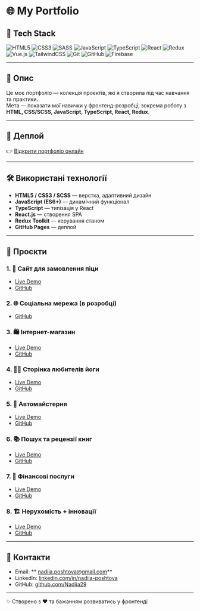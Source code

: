 # 🌐 My Portfolio

## 🚀 Tech Stack

![HTML5](https://img.shields.io/badge/HTML5-E34F26?style=for-the-badge&logo=html5&logoColor=white)
![CSS3](https://img.shields.io/badge/CSS3-1572B6?style=for-the-badge&logo=css3&logoColor=white)
![SASS](https://img.shields.io/badge/Sass-CC6699?style=for-the-badge&logo=sass&logoColor=white)
![JavaScript](https://img.shields.io/badge/JavaScript-F7DF1E?style=for-the-badge&logo=javascript&logoColor=black)
![TypeScript](https://img.shields.io/badge/TypeScript-3178C6?style=for-the-badge&logo=typescript&logoColor=white)
![React](https://img.shields.io/badge/React-20232A?style=for-the-badge&logo=react&logoColor=61DAFB)
![Redux](https://img.shields.io/badge/Redux-593D88?style=for-the-badge&logo=redux&logoColor=white)
![Vue.js](https://img.shields.io/badge/Vue.js-35495E?style=for-the-badge&logo=vuedotjs&logoColor=4FC08D)
![TailwindCSS](https://img.shields.io/badge/TailwindCSS-38B2AC?style=for-the-badge&logo=tailwind-css&logoColor=white)
![Git](https://img.shields.io/badge/Git-F05032?style=for-the-badge&logo=git&logoColor=white)
![GitHub](https://img.shields.io/badge/GitHub-181717?style=for-the-badge&logo=github&logoColor=white)
![Firebase](https://img.shields.io/badge/Firebase-FFCA28?style=for-the-badge&logo=firebase&logoColor=black)


---

## 📖 Опис

Це моє портфоліо — колекція проєктів, які я створила під час навчання та практики.  
Мета — показати мої навички у фронтенд-розробці, зокрема роботу з **HTML, CSS/SCSS, JavaScript, TypeScript, React, Redux**.  

---

## 🚀 Деплой

👉 [Відкрити портфоліо онлайн](https://nadiia29.github.io/my-portfolio/)

---

## 🛠 Використані технології

- **HTML5 / CSS3 / SCSS** — верстка, адаптивний дизайн  
- **JavaScript (ES6+)** — динамічний функціонал  
- **TypeScript** — типізація у React  
- **React.js** — створення SPA  
- **Redux Toolkit** — керування станом  
- **GitHub Pages** — деплой  

---

## 📂 Проєкти

### 1. 🍕 Сайт для замовлення піци  
- [Live Demo](https://nadiia29.github.io/react-pizza/)  
- [GitHub](https://github.com/Nadiia29/react-pizza)  

### 2. 🌐 Соціальна мережа (в розробці)  
- [GitHub](https://github.com/yourusername/project-two)  

### 3. 🛍️ Інтернет-магазин  
- [Live Demo](https://nadiia29.github.io/Shop_CO/)  
- [GitHub](https://github.com/Nadiia29/Shop_CO)  

### 4. 🧘‍♀️ Сторінка любителів йоги  
- [Live Demo](https://nadiia29.github.io/yoga-mind/)  
- [GitHub](https://github.com/Nadiia29/yoga-mind)  

### 5. 🔧 Автомайстерня  
- [Live Demo](https://nadiia29.github.io/auto-master/)  
- [GitHub](https://github.com/Nadiia29/auto-master)  

### 6. 📚 Пошук та рецензії книг  
- [Live Demo](https://nadiia29.github.io/lidia/)  
- [GitHub](https://github.com/Nadiia29/lidia)  

### 7. 💼 Фінансові послуги  
- [Live Demo](https://nadiia29.github.io/relvise/)  
- [GitHub](https://github.com/Nadiia29/relvise)  

### 8. 🏗️ Нерухомість + інновації  
- [Live Demo](https://nadiia29.github.io/real-estate/)  
- [GitHub](https://github.com/Nadiia29/real-estate)  

---

## 📩 Контакти

- Email: ** nadiia.poshtova@gmail.com**  
- LinkedIn: [linkedin.com/in/nadiia-poshtova](https://linkedin.com/in/nadiia-poshtova)  
- GitHub: [github.com/Nadiia29](https://github.com/Nadiia29)

---
✨ Створено з ❤️ та бажанням розвиватись у фронтенді
